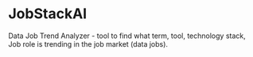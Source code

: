 # JobStackAI
Data Job Trend Analyzer - tool to find what term, tool, technology stack, Job role is trending in the job market (data jobs).   
